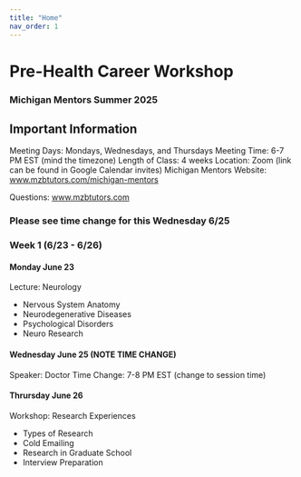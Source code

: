 ```yaml
---
title: "Home"
nav_order: 1
---
```

# Pre-Health Career Workshop
### Michigan Mentors Summer 2025

## Important Information
Meeting Days: Mondays, Wednesdays, and Thursdays
Meeting Time: 6-7 PM EST (mind the timezone)
Length of Class: 4 weeks
Location: Zoom (link can be found in Google Calendar invites)
Michigan Mentors Website: www.mzbtutors.com/michigan-mentors

Questions: www.mzbtutors.com

### Please see time change for this Wednesday 6/25

### Week 1 (6/23 - 6/26)
#### Monday June 23
Lecture: Neurology
- Nervous System Anatomy
- Neurodegenerative Diseases
- Psychological Disorders
- Neuro Research

#### Wednesday June 25 (NOTE TIME CHANGE)
Speaker: Doctor
Time Change: 7-8 PM EST (change to session time)

#### Thrursday June 26
Workshop: Research Experiences
- Types of Research
- Cold Emailing
- Research in Graduate School
- Interview Preparation